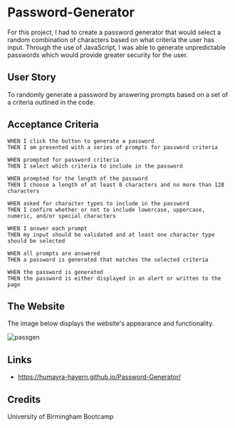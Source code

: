 # Password-Generator

For this project, I had to create a password generator that would select a random combination of characters based on what criteria the user has input. Through the use of JavaScript, I was able to generate unpredictable passwords which would provide greater security for the user. 



## User Story

 To randomly generate a password by answering prompts based on a set of a criteria outlined in the code.

## Acceptance Criteria

```
WHEN I click the button to generate a password
THEN I am presented with a series of prompts for password criteria

WHEN prompted for password criteria
THEN I select which criteria to include in the password

WHEN prompted for the length of the password
THEN I choose a length of at least 8 characters and no more than 128 characters

WHEN asked for character types to include in the password
THEN I confirm whether or not to include lowercase, uppercase, numeric, and/or special characters

WHEN I answer each prompt
THEN my input should be validated and at least one character type should be selected

WHEN all prompts are answered
THEN a password is generated that matches the selected criteria

WHEN the password is generated
THEN the password is either displayed in an alert or written to the page
```

## The Website
The image below displays the website's appearance and functionality.

![passgen](https://user-images.githubusercontent.com/95111780/170123318-811ef807-16f6-4894-a539-9d7e7e7d7e90.PNG)


## Links
*  https://humayra-hayern.github.io/Password-Generator/


## Credits
University of Birmingham Bootcamp
